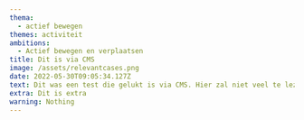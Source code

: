 ```yaml
---
thema:
  - actief bewegen
themes: activiteit
ambitions:
  - Actief bewegen en verplaatsen
title: Dit is via CMS
image: /assets/relevantcases.png
date: 2022-05-30T09:05:34.127Z
text: Dit was een test die gelukt is via CMS. Hier zal niet veel te lezen zijn.
extra: Dit is extra
warning: Nothing
---
```

